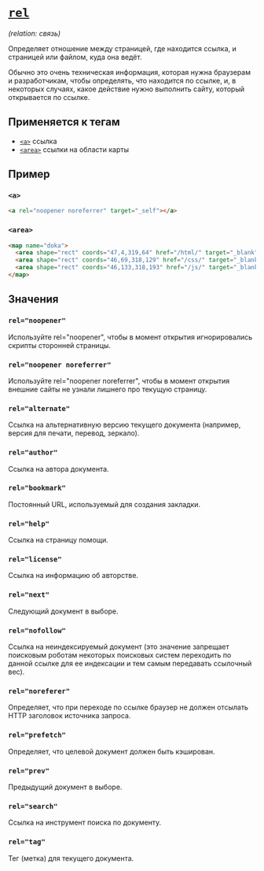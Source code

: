 # [`rel`](../index.md)

_(relation: связь)_

Определяет отношение между страницей, где находится ссылка, и страницей или файлом, куда она ведёт.

Обычно это очень техническая информация, которая нужна браузерам и разработчикам, чтобы определять, что находится по ссылке, и, в некоторых случаях, какое действие нужно выполнить сайту, который открывается по ссылке.

## Применяется к тегам

- [`<a>`](../Tags/a.md) ссылка
- [`<area>`](../Tags/area.md) ссылки на области карты

## Пример

### `<a>`

```html
<a rel="noopener noreferrer" target="_self"></a>
```

### `<area>`

```html
<map name="doka">
  <area shape="rect" coords="47,4,319,64" href="/html/" target="_blank" alt="HTML" rel="noopener noreferrer" />
  <area shape="rect" coords="46,69,318,129" href="/css/" target="_blank" alt="CSS" />
  <area shape="rect" coords="46,133,318,193" href="/js/" target="_blank" alt="JS" />
</map>
```

## Значения

### `rel="noopener"`

Используйте rel="noopener", чтобы в момент открытия игнорировались скрипты сторонней страницы.

### `rel="noopener noreferrer"`

Используйте rel="noopener noreferrer", чтобы в момент открытия внешние сайты не узнали лишнего про текущую страницу.

### `rel="alternate"`

Cсылка на альтернативную версию текущего документа (например, версия для печати, перевод, зеркало).

### `rel="author"`

Ссылка на автора документа.

### `rel="bookmark"`

Постоянный URL, используемый для создания закладки.

### `rel="help"`

Ссылка на страницу помощи.

### `rel="license"`

Ссылка на информацию об авторстве.

### `rel="next"`

Следующий документ в выборе.

### `rel="nofollow"`

Ссылка на неиндексируемый документ (это значение запрещает поисковым роботам некоторых поисковых систем переходить по данной ссылке для ее индексации и тем самым передавать ссылочный вес).

### `rel="noreferer"`

Определяет, что при переходе по ссылке браузер не должен отсылать HTTP заголовок источника запроса.

### `rel="prefetch"`

Определяет, что целевой документ должен быть кэширован.

### `rel="prev"`

Предыдущий документ в выборе.

### `rel="search"`

Ссылка на инструмент поиска по документу.

### `rel="tag"`

Тег (метка) для текущего документа.
